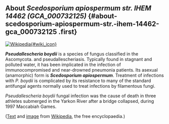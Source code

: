 About *Scedosporium apiospermum str. IHEM 14462 (GCA\_000732125)* {#about-scedosporium-apiospermum-str.-ihem-14462-gca_000732125 .first}
-----------------------------------------------------------------

[![Wikipedia](/img/wikipedia_logo_v2_en.png){#wiki_icon}](http://en.wikipedia.org/wiki/Pseudallescheria_boydii)

***Pseudallescheria boydii*** is a species of fungus classified in the
Ascomycota. and pseudallescheriasis. Typically found in stagnant and
polluted water, it has been implicated in the infection of
immunocompromised and near-drowned pneumonia patients. Its asexual
(anamorphic) form is ***Scedosporium apiospermum***. Treatment of
infections with *P. boydii* is complicated by its resistance to many of
the standard antifungal agents normally used to treat infections by
filamentous fungi.

*Pseudallescheria boydii* fungal infection was the cause of death in
three athletes submerged in the Yarkon River after a bridge collapsed,
during 1997 Maccabiah Games.

([Text](http://en.wikipedia.org/wiki/Pseudallescheria_boydii) and
[image](https://commons.wikimedia.org/wiki/File:Pseudallescheria_boydii.jpg)
from [Wikipedia](http://en.wikipedia.org/), the free encyclopaedia.)
